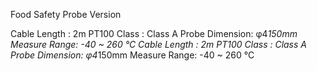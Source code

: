 Food Safety Probe Version

Cable Length : 2m
PT100 Class : Class A
Probe Dimension: φ4*150mm
Measure Range: -40 ~ 260 °C
Cable Length : 2m
PT100 Class : Class A
Probe Dimension: φ4*150mm
Measure Range: -40 ~ 260 °C
